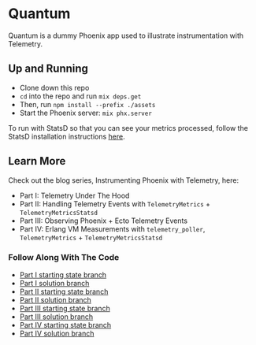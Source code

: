 # Quantum

Quantum is a dummy Phoenix app used to illustrate instrumentation with Telemetry.

## Up and Running

* Clone down this repo
* `cd` into the repo and run `mix deps.get`
* Then, run `npm install --prefix ./assets`
* Start the Phoenix server: `mix phx.server`

To run with StatsD so that you can see your metrics processed, follow the StatsD installation instructions [here](https://anomaly.io/statsd-install-and-config/index.html).

## Learn More

Check out the blog series, Instrumenting Phoenix with Telemetry, here:

* Part I: Telemetry Under The Hood
* Part II: Handling Telemetry Events with `TelemetryMetrics` + `TelemetryMetricsStatsd`
* Part III: Observing Phoenix + Ecto Telemetry Events
* Part IV: Erlang VM Measurements with `telemetry_poller`, `TelemetryMetrics` + `TelemetryMetricsStatsd`

### Follow Along With The Code

* [Part I starting state branch](https://github.com/elixirschool/telemetry-code-along/tree/part-1-start)
* [Part I solution branch](https://github.com/elixirschool/telemetry-code-along/tree/part-1-solution)
* [Part II starting state branch](https://github.com/elixirschool/telemetry-code-along/tree/part-2-start)
* [Part II solution branch](https://github.com/elixirschool/telemetry-code-along/tree/part-2-solution)
* [Part III starting state branch](https://github.com/elixirschool/telemetry-code-along/tree/part-3-start)
* [Part III solution branch](https://github.com/elixirschool/telemetry-code-along/tree/part-3-solution)
* [Part IV starting state branch](https://github.com/elixirschool/telemetry-code-along/tree/part-4-start)
* [Part IV solution branch](https://github.com/elixirschool/telemetry-code-along/tree/part-4-solution) 

